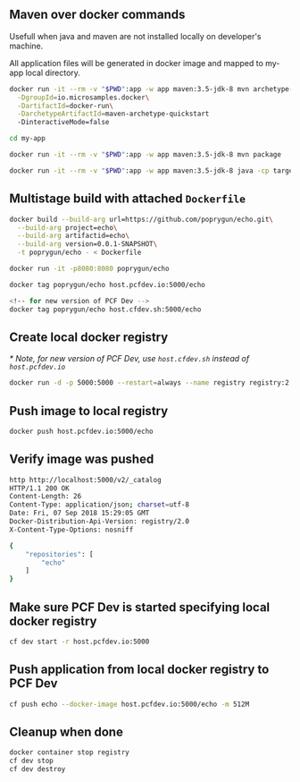 ## Maven over docker commands

Usefull when java and maven are  not installed locally on developer's machine.

All application files will be generated in docker image and mapped to my-app local directory.

```bash
docker run -it --rm -v "$PWD":app -w app maven:3.5-jdk-8 mvn archetype-generate\
  -DgroupId=io.microsamples.docker\
  -DartifactId=docker-run\
  -DarchetypeArtifactId=maven-archetype-quickstart
  -DinteractiveMode=false

cd my-app

docker run -it --rm -v "$PWD":app -w app maven:3.5-jdk-8 mvn package

docker run -it --rm -v "$PWD":app -w app maven:3.5-jdk-8 java -cp target/my-app-1.0-SNAPSHOT.jar io.microsamples.docker.App

```
## Multistage build with attached `Dockerfile`

```bash
docker build --build-arg url=https://github.com/poprygun/echo.git\
  --build-arg project=echo\
  --build-arg artifactid=echo\
  --build-arg version=0.0.1-SNAPSHOT\
  -t poprygun/echo - < Dockerfile

docker run -it -p8080:8080 poprygun/echo

docker tag poprygun/echo host.pcfdev.io:5000/echo

<!-- for new version of PCF Dev -->
docker tag poprygun/echo host.cfdev.sh:5000/echo
```

## Create local docker registry

_* Note, for new version of PCF Dev, use `host.cfdev.sh` instead of `host.pcfdev.io`_

```bash
docker run -d -p 5000:5000 --restart=always --name registry registry:2
```

## Push image to local registry

```bash
docker push host.pcfdev.io:5000/echo
```

## Verify image was pushed

```bash
http http://localhost:5000/v2/_catalog
HTTP/1.1 200 OK
Content-Length: 26
Content-Type: application/json; charset=utf-8
Date: Fri, 07 Sep 2018 15:29:05 GMT
Docker-Distribution-Api-Version: registry/2.0
X-Content-Type-Options: nosniff

{
    "repositories": [
        "echo"
    ]
}
```

## Make sure PCF Dev is started specifying local docker registry

```bash
cf dev start -r host.pcfdev.io:5000
```

## Push application from local docker registry to PCF Dev

```bash
cf push echo --docker-image host.pcfdev.io:5000/echo -m 512M
```

## Cleanup when done

```bash
docker container stop registry
cf dev stop
cf dev destroy
```
